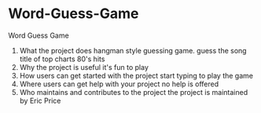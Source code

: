 # Word-Guess-Game
Word Guess Game



1. What the project does
hangman style guessing game. guess the song title of top charts 80's hits
2. Why the project is useful
it's fun to play
3. How users can get started with the project
start typing to play the game
4. Where users can get help with your project
no help is offered
5. Who maintains and contributes to the project
the project is maintained by Eric Price